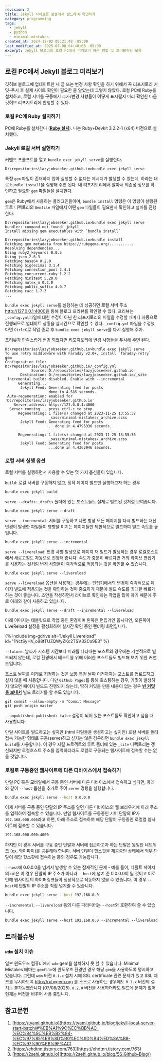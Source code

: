 ```yaml
---
revision: 2
title: Jekyll 사이트를 로컬에서 빌드하여 확인하기
category: programming
tags:
  - jekyll
  - python
  - minimal-mistakes
created_at: 2024-12-02 05:21:48 -05:00
last_modified_at: 2025-07-08 04:40:08 -05:00
excerpt: Jekyll 블로그를 로컬 PC에서 미리보기 하는 방법 및 트러블슈팅 모음
---
```


## 로컬 PC에서 Jekyll 블로그 미리보기

깃허브 블로그에 업데이트한 새 글 또는 변경 사항 확인을 하기 위해서 꼭 리포지토리 커밋-푸시 후 실제 사이트 확인이 필요한 줄 알았는데 그렇지 않았다.  로컬 PC에 Ruby를 설치하고, 로컬 서버를 구동해서 추가/변경 사항들이 어떻게 표시될지 미리 확인한 다음 깃허브 리포지토리에 반영할 수 있다.

### 로컬 PC에 Ruby 설치하기

PC에 Ruby를 설치한다 ([**Ruby 설치**](https://rubyinstaller.org/downloads/)). 나는 Ruby+Devkit 3.2.2-1 (x64) 버전으로 설치했다.

### Jekyll 로컬 서버 실행하기

커맨드 프롬프트를 열고 `bundle exec jekyll serve`를 실행한다.

```
D:\repositories\lazyjobseeker.github.io>bundle exec jekyll serve
```

특정 `gem` 파일이 존재하지 않아 실행할 수 없다는 메시지가 발생할 수 있는데, 하라는 대로 `bundle install`을 실행해 주면 된다.  내 리포지토리에서 알아서 의존성 정보를 확인하고 필요한 `gem` 파일들을 설치한다.

`gem`은 Ruby에서 사용하는 플러그인들이며, `bundle install` 명령은 이 명령이 실행된 루트 디렉토리의 `Gemfile` 파일에서 어떤 `gem` 파일들이 필요한지 확인하고 설치를 진행한다.

```
D:\repositories\lazyjobseeker.github.io>bundle exec jekyll serve
bundler: command not found: jekyll
Install missing gem executables with `bundle install`

D:\repositories\lazyjobseeker.github.io>bundle install
Fetching gem metadata from https://rubygems.org/...........
Resolving dependencies...
Using ruby2_keywords 0.0.5
Using json 2.6.3
Fetching base64 0.2.0
Fetching bigdecimal 3.1.4
Fetching connection_pool 2.4.1
Fetching concurrent-ruby 1.2.2
Fetching minitest 5.20.0
Fetching mutex_m 0.2.0
Fetching public_suffix 4.0.7
Fetching racc 1.7.3
...
```

`bundle exec jekyll serve`를 실행하는 데 성공하면 로컬 서버 주소 http://127.0.0.1:4000을 통해 블로그 프리뷰를 확인할 수 있다.  프리뷰는 `_config.yml`파일에 대한 수정이 아닌 한 리포지토리의 파일을 수정할 때마다 자동으로 진행되므로 업데이트 상황을 실시간으로 확인할 수 있다.  `_config.yml` 파일을 수정했다면 `Ctrl+C`로 작업 종료 후 `bundle exec jekyll serve`를 다시 실행해 주자.

프리뷰가 만족스럽게 변경 되었다면 리포지토리에 변경 사항들을 푸시해 주면 된다.

```
D:\repositories\lazyjobseeker.github.io>bundle exec jekyll serve
To use retry middleware with Faraday v2.0+, install `faraday-retry` gem
Configuration file: D:/repositories/lazyjobseeker.github.io/_config.yml
            Source: D:/repositories/lazyjobseeker.github.io
       Destination: D:/repositories/lazyjobseeker.github.io/_site
 Incremental build: disabled. Enable with --incremental
      Generating...
       Jekyll Feed: Generating feed for posts
                    done in 4.585 seconds.
 Auto-regeneration: enabled for 'D:/repositories/lazyjobseeker.github.io'
    Server address: http://127.0.0.1:4000
  Server running... press ctrl-c to stop.
      Regenerating: 1 file(s) changed at 2023-11-25 13:55:32
                    _sass/minimal-mistakes/_archive.scss
       Jekyll Feed: Generating feed for posts
                    ...done in 4.4795336 seconds.

      Regenerating: 1 file(s) changed at 2023-11-25 13:55:56
                    _sass/minimal-mistakes/_archive.scss
       Jekyll Feed: Generating feed for posts
                    ...done in 4.4363946 seconds.
```

### 로컬 서버 실행 옵션

로컬 서버를 실행하면서 사용할 수 있는 몇 가지 옵션들이 있습니다.

`build`: 로컬 서버를 구동하지 않고, 정적 페이지 빌드만 실행하고자 하는 경우

```
bundle exec jekyll build
```

`serve --drafts`: `_drafts` 폴더에 있는 포스트들도 실제로 빌드된 것처럼 보여줍니다.

```
bundle exec jekyll serve --draft
```

`serve --incremental`: 서버를 구동하고 나면 항상 모든 페이지를 다시 빌드하는 대신 변경이 발생한 파일들이 영향을 미치는 페이지들만 제한적으로 빌드하여 빌드 속도를 높입니다.

```
bundle exec jekyll serve --incremental
```

`serve --livereload`: 변경 사항 발생으로 페이지 재 빌드가 발생하는 경우 로컬호스트에서 새로고침도 자동으로 진행해 줍니다.  속도가 충분히 빠르다면 거의 라이브 편집기를 사용하는 것처럼 변경 사항들이 즉각적으로 적용되는 것을 확인할 수 있습니다.

```
bundle exec jekyll serve --livereload
```

`serve --livereload` 옵션을 사용하는 경우에는 편집기에서의 변경이 즉각적으로 페이지 빌드에 적용되는 것을 확인하는 것이 중요하기 때문에 빌드 속도를 최대한 빠르게 하는 것이 좋습니다.  초안을 작성하면서 라이브로 확인하는 작업을 많이 하기 때문에 주로 아래와 같이 사용하고 있습니다.

```
bundle exec jekyll serve --draft --incremental --livereload
```


아래 이미지는 태블릿으로 작업 중인 환경이며 왼쪽은 편집기인 옵시디언, 오른쪽이 LiveReload 설정을 활성화하여 실시간 확인 중인 렌더링 화면입니다.

{% include img-gdrive alt="Jekyll Livereload" id="1NctSyHV_o98tTUZQWyZKc2TSV32Co9E3" %}

`--future`: 날짜가 시스템 시간보다 미래를 나타내는 포스트의 경우에는 기본적으로 빌드되지 않는데, 로컬 환경에서 테스트를 위해 이러한 포스트들도 빌드해 보기 위한 커맨드입니다.

포스트 날짜를 미래로 지정하는 것은 보통 특정 날짜 이전까지는 포스트를 업로드하고 싶지 않을 때 사용합니다.  다만 `Github Pages`를 통해 호스팅하는 경우, 커밋이 발생하지 않으면 페이지 빌드도 진행되지 않는데, 딱히 커밋을 만들 내용이 없는 경우 [**빈 커밋을 보내서**](https://freecodecamp.org/news/how-to-push-an-empty-commit-with-git/) 빌드 트리거를 할 수도 있습니다.

```
git commit --allow-empty -m "Commit Message"
git push origin master
```

`--unpublished`: `published: false` 설정이 되어 있는 포스트들도 확인하고 싶을 때 사용합니다.

만일 사이트를 빌드하고는 싶지만 (html 파일들을 생성하고는 싶지만) 로컬 서버를 돌려 접속 가능한 형태로 구동(serve)하고 싶지는 않은 경우라면 `bundle exec jekyll build`를 사용합니다.  이 경우 지킬 프로젝트의 루트 폴더에 있는 `_site` 디렉토리는 갱신되지만 로컬호스트 주소를 입력하더라도 로컬로 구동되는 웹사이트에 접속할 수는 없을 것입니다.

### 로컬로 구동중인 웹사이트에 다른 디바이스에서 접속하기

만일 PC 혹은 모바일에서 구동 중인 서버에 다른 디바이스에서 접속하고 싶다면, 아래와 같이 `--host` 옵션을 추가로 주어 `serve` 명령을 실행합니다.

```bash
bundle exec jekyll serve --host 0.0.0.0
```

이제 서버를 구동 중인 단말의 IP 주소를 알면 다른 디바이스의 웹 브라우저에 아래 주소를 입력하여 접속할 수 있습니다.  만일 웹사이트를 구동중인 서버 단말의 IP가 `192.168.000.000`라고 하면, 아래 주소로 접속하여 해당 단말이 구동중인 로컬컬 웹사이트에 접속할 수 있습니다.

```bash
192.168.000.000:4000
```

하지만 이 경우 서버를 구동 중인 단말과 서버에 접근하고자 하는 단말은 동일한 네트워크 (ex. 와이파이)를 공유해야 합니다.  서버 단말이 핫스팟을 제공중인 상태에서 외부 단말이 해당 핫스팟에 접속하는 등의 경우도 가능합니다.

`--host`에 0.0.0.0을 넘겨서 발생할 수 있는 잠재적인 문제 - 예를 들어, 디폴트 페이지의 url은 이 경우 단말의 IP 주소가 아니라 `--host`에 넘겨 준 0.0.0.0이 될 것이고 이로 인해 웹사이트의 하이퍼링크들이 정상적으로 작동하지 않을 수 있습니다.  이 경우 `--host`에 단말의 IP 주소를 직접 넘겨줄 수 있습니다. 

```bash
bundle exec jekyll serve --host 192.168.0.0
```

`--incremental`, `--livereload` 등의 다른 파라미터는 `--host`와 호환하여 쓸 수 있습니다.

```
bundle exec jekyll serve --host 192.168.0.0 --incremental --livereload
```

## 트러블슈팅

### `wdm` 설치 이슈

일부 윈도우즈 컴퓨터에서 `wdm` gem을 설치하지 못 할 수 있습니다.  Minimal Mistakes 테마는 `gemfile`에 윈도우즈 환경인 경우 해당 `gem`을 사용하도록 명시하고 있습니다.  그런데 `wdm` 버전 `0.1.x` 설치 시에 SSL certificate 관련 문제가 있고 SSL 체크를 무시하도록 http://rubygem.org 를 소스로 사용하는 경우에도 `0.1.x` 버전의 설치는 불가능했습니다 (07/08/2025).  `0.2.0` 버전을 사용하더라도 빌드에 문제가 없어 현재는 버전을 바꾸어 사용 중입니다.

## 참고문헌

1. [https://tyami.github.io](https://tyami.github.io/blog/jekyll-local-server-start-batch/#%EB%A1%9C%EC%BB%AC-%EC%84%9C%EB%B2%84-%EC%97%85%EB%8D%B0%EC%9D%B4%ED%8A%B8-%EC%97%90%EB%9F%AC)
2. [https://ehdtnn.tistory.com/763](https://ehdtnn.tistory.com/763)
3. [https://2sehi.github.io](https://2sehi.github.io/blog/56_Github-Blog/)